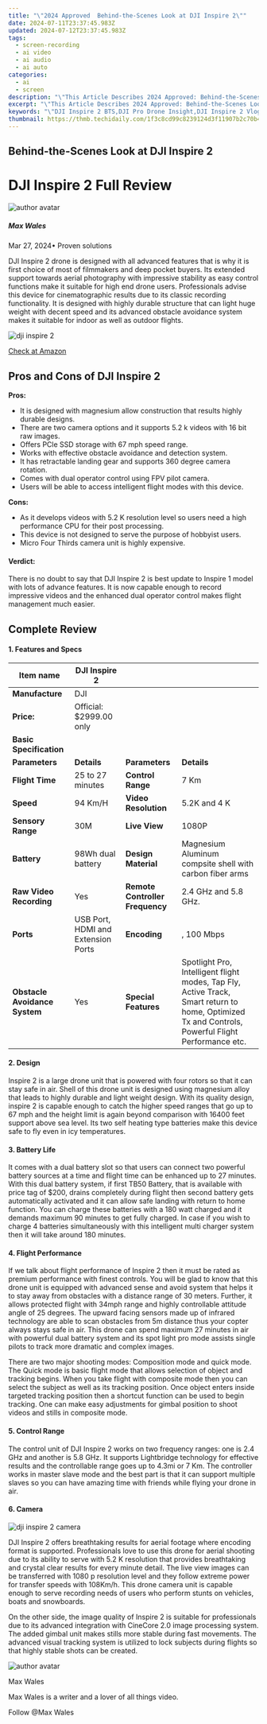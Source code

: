 ```yaml
---
title: "\"2024 Approved  Behind-the-Scenes Look at DJI Inspire 2\""
date: 2024-07-11T23:37:45.983Z
updated: 2024-07-12T23:37:45.983Z
tags: 
  - screen-recording
  - ai video
  - ai audio
  - ai auto
categories: 
  - ai
  - screen
description: "\"This Article Describes 2024 Approved: Behind-the-Scenes Look at DJI Inspire 2\""
excerpt: "\"This Article Describes 2024 Approved: Behind-the-Scenes Look at DJI Inspire 2\""
keywords: "\"DJI Inspire 2 BTS,DJI Pro Drone Insight,DJI Inspire 2 Vlog,Behind-The-Scenes DJI,Inspire 2 Pilot Tour,DJI Drone Camera Views,DJI Inspire Production\""
thumbnail: https://thmb.techidaily.com/1f3c8cd99c8239124d3f11907b2c70b41c033994f436c06a6dbfb919bff2eedd.jpg
---
```


## Behind-the-Scenes Look at DJI Inspire 2

# DJI Inspire 2 Full Review

![author avatar](https://images.wondershare.com/filmora/article-images/max-wales-author.jpg)

##### Max Wales

 Mar 27, 2024• Proven solutions

 DJI Inspire 2 drone is designed with all advanced features that is why it is first choice of most of filmmakers and deep pocket buyers. Its extended support towards aerial photography with impressive stability as easy control functions make it suitable for high end drone users. Professionals advise this device for cinematographic results due to its classic recording functionality. It is designed with highly durable structure that can light huge weight with decent speed and its advanced obstacle avoidance system makes it suitable for indoor as well as outdoor flights.

![dji inspire 2](https://images.wondershare.com/filmora/article-images/dji-inspire-2.jpg)

[Check at Amazon](https://www.amazon.com/gp/product/B01N5CUQOD/ref=as%5Fli%5Ftl?ie=UTF8&tag=vs-flora-20&camp=1789&creative=9325&linkCode=as2&creativeASIN=B01N5CUQOD&linkId=b52046cae336db894f6fc443de91500a)

## **Pros and Cons of DJI Inspire 2**

 **Pros:**

* It is designed with magnesium allow construction that results highly durable designs.
* There are two camera options and it supports 5.2 k videos with 16 bit raw images.
* Offers PCle SSD storage with 67 mph speed range.
* Works with effective obstacle avoidance and detection system.
* It has retractable landing gear and supports 360 degree camera rotation.
* Comes with dual operator control using FPV pilot camera.
* Users will be able to access intelligent flight modes with this device.

 **Cons:**

* As it develops videos with 5.2 K resolution level so users need a high performance CPU for their post processing.
* This device is not designed to serve the purpose of hobbyist users.
* Micro Four Thirds camera unit is highly expensive.

#### **Verdict:**

 There is no doubt to say that DJI Inspire 2 is best update to Inspire 1 model with lots of advance features. It is now capable enough to record impressive videos and the enhanced dual operator control makes flight management much easier.

## Complete Review

#### 1. Features and Specs

| **Item name**                 | **DJI Inspire 2**                  |                                 |                                                                                                                                                   |
| ----------------------------- | ---------------------------------- | ------------------------------- | ------------------------------------------------------------------------------------------------------------------------------------------------- |
| **Manufacture**               | DJI                                |                                 |                                                                                                                                                   |
| **Price:**                    | Official: $2999.00 only            |                                 |                                                                                                                                                   |
| **Basic Specification**       |                                    |                                 |                                                                                                                                                   |
| **Parameters**                | **Details**                        | **Parameters**                  | **Details**                                                                                                                                       |
| **Flight Time**               | 25 to 27 minutes                   | **Control Range**               | 7 Km                                                                                                                                              |
| **Speed**                     | 94 Km/H                            | **Video Resolution**            | 5.2K and 4 K                                                                                                                                      |
| **Sensory Range**             | 30M                                | **Live View**                   | 1080P                                                                                                                                             |
| **Battery**                   | 98Wh dual battery                  | **Design Material**             | Magnesium Aluminum compsite shell with carbon fiber arms                                                                                          |
| **Raw Video Recording**       | Yes                                | **Remote Controller Frequency** | 2.4 GHz and 5.8 GHz.                                                                                                                              |
| **Ports**                     | USB Port, HDMI and Extension Ports | **Encoding**                    | , 100 Mbps                                                                                                                                        |
| **Obstacle Avoidance System** | Yes                                | **Special Features**            | Spotlight Pro, Intelligent flight modes, Tap Fly, Active Track, Smart return to home, Optimized Tx and Controls, Powerful Flight Performance etc. |

#### 2. Design

 Inspire 2 is a large drone unit that is powered with four rotors so that it can stay safe in air. Shell of this drone unit is designed using magnesium alloy that leads to highly durable and light weight design. With its quality design, inspire 2 is capable enough to catch the higher speed ranges that go up to 67 mph and the height limit is again beyond comparison with 16400 feet support above sea level. Its two self heating type batteries make this device safe to fly even in icy temperatures.

#### 3. Battery Life

 It comes with a dual battery slot so that users can connect two powerful battery sources at a time and flight time can be enhanced up to 27 minutes. With this dual battery system, if first TB50 Battery, that is available with price tag of $200, drains completely during flight then second battery gets automatically activated and it can allow safe landing with return to home function. You can charge these batteries with a 180 watt charged and it demands maximum 90 minutes to get fully charged. In case if you wish to charge 4 batteries simultaneously with this intelligent multi charger system then it will take around 180 minutes.

#### 4. Flight Performance

 If we talk about flight performance of Inspire 2 then it must be rated as premium performance with finest controls. You will be glad to know that this drone unit is equipped with advanced sense and avoid system that helps it to stay away from obstacles with a distance range of 30 meters. Further, it allows protected flight with 34mph range and highly controllable attitude angle of 25 degrees. The upward facing sensors made up of infrared technology are able to scan obstacles from 5m distance thus your copter always stays safe in air. This drone can spend maximum 27 minutes in air with powerful dual battery system and its spot light pro mode assists single pilots to track more dramatic and complex images.

 There are two major shooting modes: Composition mode and quick mode. The Quick mode is basic flight mode that allows selection of object and tracking begins. When you take flight with composite mode then you can select the subject as well as its tracking position. Once object enters inside targeted tracking position then a shortcut function can be used to begin tracking. One can make easy adjustments for gimbal position to shoot videos and stills in composite mode.

#### 5. Control Range

 The control unit of DJI Inspire 2 works on two frequency ranges: one is 2.4 GHz and another is 5.8 GHz. It supports Lightbridge technology for effective results and the controllable range goes up to 4.3mi or 7 Km. The controller works in master slave mode and the best part is that it can support multiple slaves so you can have amazing time with friends while flying your drone in air.

#### 6. Camera

![dji inspire 2 camera](https://images.wondershare.com/filmora/article-images/dji-inspire-2-camera.jpg)

 DJI Inspire 2 offers breathtaking results for aerial footage where  encoding format is supported. Professionals love to use this drone for aerial shooting due to its ability to serve with 5.2 K resolution that provides breathtaking and crystal clear results for every minute detail. The live view images can be transferred with 1080 p resolution level and they follow extreme power for transfer speeds with 108Km/h. This drone camera unit is capable enough to serve recording needs of users who perform stunts on vehicles, boats and snowboards.

 On the other side, the image quality of Inspire 2 is suitable for professionals due to its advanced integration with CineCore 2.0 image processing system. The added gimbal unit makes stills more stable during fast movements. The advanced visual tracking system is utilized to lock subjects during flights so that highly stable shots can be created.

![author avatar](https://images.wondershare.com/filmora/article-images/max-wales-author.jpg)

Max Wales

Max Wales is a writer and a lover of all things video.

Follow @Max Wales


<ins class="adsbygoogle"
     style="display:block"
     data-ad-format="autorelaxed"
     data-ad-client="ca-pub-7571918770474297"
     data-ad-slot="1223367746"></ins>



<ins class="adsbygoogle"
     style="display:block"
     data-ad-client="ca-pub-7571918770474297"
     data-ad-slot="8358498916"
     data-ad-format="auto"
     data-full-width-responsive="true"></ins>






